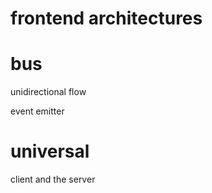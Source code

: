 # frontend architectures

# bus

unidirectional flow

event emitter

# universal

client and the server

